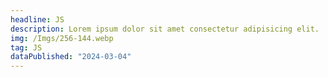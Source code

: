 ```yaml
---
headline: JS
description: Lorem ipsum dolor sit amet consectetur adipisicing elit.
img: /Imgs/256-144.webp
tag: JS
dataPublished: "2024-03-04"
---
```

